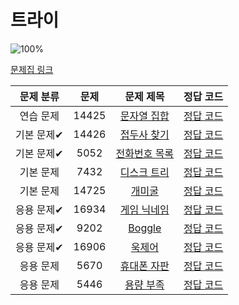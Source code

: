# 트라이

![100%](https://progress-bar.xyz/0/?scale=10&title=progress&width=500&color=babaca&suffix=/10)

[문제집 링크](https://www.acmicpc.net/workbook/view/12649)

| 문제 분류 | 문제 | 문제 제목 | 정답 코드 |
| :--: | :--: | :--: | :--: |
| 연습 문제 | 14425 | [문자열 집합](https://www.acmicpc.net/problem/14425) | [정답 코드](../0x1F/solutions/14425.cpp) |
| 기본 문제✔ | 14426 | [접두사 찾기](https://www.acmicpc.net/problem/14426) | [정답 코드](../0x1F/solutions/14426.cpp) |
| 기본 문제✔ | 5052 | [전화번호 목록](https://www.acmicpc.net/problem/5052) | [정답 코드](../0x1F/solutions/5052.cpp) |
| 기본 문제 | 7432 | [디스크 트리](https://www.acmicpc.net/problem/7432) | [정답 코드](../0x1F/solutions/7432.cpp) |
| 기본 문제 | 14725 | [개미굴](https://www.acmicpc.net/problem/14725) | [정답 코드](../0x1F/solutions/14725.cpp) |
| 응용 문제✔ | 16934 | [게임 닉네임](https://www.acmicpc.net/problem/16934) | [정답 코드](../0x1F/solutions/16934.cpp) |
| 응용 문제✔ | 9202 | [Boggle](https://www.acmicpc.net/problem/9202) | [정답 코드](../0x1F/solutions/9202.cpp) |
| 응용 문제✔ | 16906 | [욱제어](https://www.acmicpc.net/problem/16906) | [정답 코드](../0x1F/solutions/16906.cpp) |
| 응용 문제 | 5670 | [휴대폰 자판](https://www.acmicpc.net/problem/5670) | [정답 코드](../0x1F/solutions/5670.cpp) |
| 응용 문제 | 5446 | [용량 부족](https://www.acmicpc.net/problem/5446) | [정답 코드](../0x1F/solutions/5446.cpp) |
